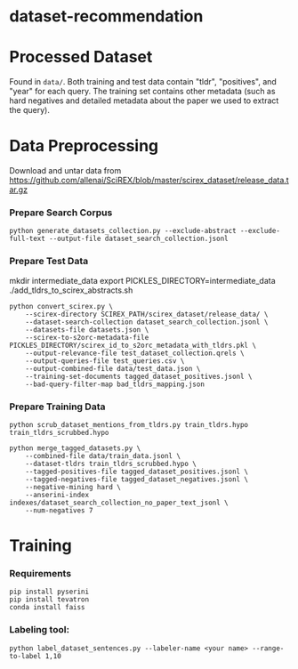 # dataset-recommendation

# Processed Dataset
Found in `data/`. Both training and test data contain "tldr", "positives", and "year" for each query. The training set contains other metadata (such as hard negatives and detailed metadata about the paper we used to extract the query).

# Data Preprocessing
Download and untar data from https://github.com/allenai/SciREX/blob/master/scirex_dataset/release_data.tar.gz
### Prepare Search Corpus
`python generate_datasets_collection.py --exclude-abstract --exclude-full-text --output-file dataset_search_collection.jsonl`

### Prepare Test Data

mkdir intermediate_data
export PICKLES_DIRECTORY=intermediate_data
./add_tldrs_to_scirex_abstracts.sh

```
python convert_scirex.py \
    --scirex-directory SCIREX_PATH/scirex_dataset/release_data/ \
    --dataset-search-collection dataset_search_collection.jsonl \
    --datasets-file datasets.json \
    --scirex-to-s2orc-metadata-file PICKLES_DIRECTORY/scirex_id_to_s2orc_metadata_with_tldrs.pkl \
    --output-relevance-file test_dataset_collection.qrels \
    --output-queries-file test_queries.csv \
    --output-combined-file data/test_data.json \
    --training-set-documents tagged_dataset_positives.jsonl \
    --bad-query-filter-map bad_tldrs_mapping.json
```

### Prepare Training Data

```
python scrub_dataset_mentions_from_tldrs.py train_tldrs.hypo train_tldrs_scrubbed.hypo
```

```
python merge_tagged_datasets.py \
    --combined-file data/train_data.jsonl \
    --dataset-tldrs train_tldrs_scrubbed.hypo \
    --tagged-positives-file tagged_dataset_positives.jsonl \
    --tagged-negatives-file tagged_dataset_negatives.jsonl \
    --negative-mining hard \
    --anserini-index indexes/dataset_search_collection_no_paper_text_jsonl \
    --num-negatives 7
```

# Training

### Requirements

```
pip install pyserini
pip install tevatron
conda install faiss
```

### Labeling tool:
`python label_dataset_sentences.py --labeler-name <your name> --range-to-label 1,10`

